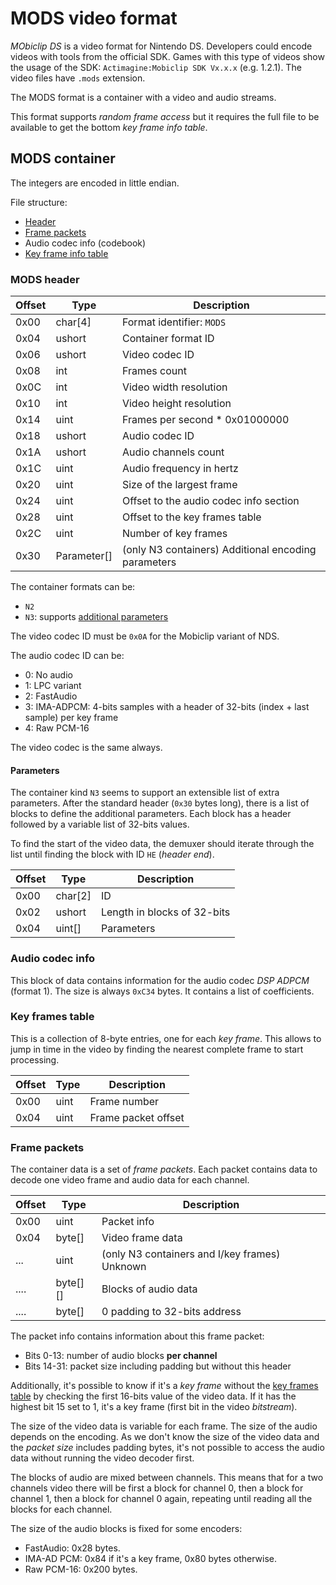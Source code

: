 # MODS video format

_MObiclip DS_ is a video format for Nintendo DS. Developers could encode videos
with tools from the official SDK. Games with this type of videos show the usage
of the SDK: `Actimagine:Mobiclip SDK Vx.x.x` (e.g. 1.2.1). The video files have
`.mods` extension.

The MODS format is a container with a video and audio streams.

This format supports _random frame access_ but it requires the full file to be
available to get the bottom _key frame info table_.

## MODS container

The integers are encoded in little endian.

File structure:

- [Header](#mods-header)
- [Frame packets](#frame-packets)
- Audio codec info (codebook)
- [Key frame info table](#key-frames-table)

### MODS header

| Offset | Type        | Description                                         |
| ------ | ----------- | --------------------------------------------------- |
| 0x00   | char[4]     | Format identifier: `MODS`                           |
| 0x04   | ushort      | Container format ID                                 |
| 0x06   | ushort      | Video codec ID                                      |
| 0x08   | int         | Frames count                                        |
| 0x0C   | int         | Video width resolution                              |
| 0x10   | int         | Video height resolution                             |
| 0x14   | uint        | Frames per second \* 0x01000000                     |
| 0x18   | ushort      | Audio codec ID                                      |
| 0x1A   | ushort      | Audio channels count                                |
| 0x1C   | uint        | Audio frequency in hertz                            |
| 0x20   | uint        | Size of the largest frame                           |
| 0x24   | uint        | Offset to the audio codec info section              |
| 0x28   | uint        | Offset to the key frames table                      |
| 0x2C   | uint        | Number of key frames                                |
| 0x30   | Parameter[] | (only N3 containers) Additional encoding parameters |

The container formats can be:

- `N2`
- `N3`: supports [additional parameters](#parameters)

The video codec ID must be `0x0A` for the Mobiclip variant of NDS.

The audio codec ID can be:

- 0: No audio
- 1: LPC variant
- 2: FastAudio
- 3: IMA-ADPCM: 4-bits samples with a header of 32-bits (index + last sample)
  per key frame
- 4: Raw PCM-16

The video codec is the same always.

#### Parameters

The container kind `N3` seems to support an extensible list of extra parameters.
After the standard header (`0x30` bytes long), there is a list of blocks to
define the additional parameters. Each block has a header followed by a variable
list of 32-bits values.

To find the start of the video data, the demuxer should iterate through the list
until finding the block with ID `HE` (_header end_).

| Offset | Type    | Description                 |
| ------ | ------- | --------------------------- |
| 0x00   | char[2] | ID                          |
| 0x02   | ushort  | Length in blocks of 32-bits |
| 0x04   | uint[]  | Parameters                  |

### Audio codec info

This block of data contains information for the audio codec _DSP ADPCM_ (format
1). The size is always `0xC34` bytes. It contains a list of coefficients.

### Key frames table

This is a collection of 8-byte entries, one for each _key frame_. This allows to
jump in time in the video by finding the nearest complete frame to start
processing.

| Offset | Type | Description         |
| ------ | ---- | ------------------- |
| 0x00   | uint | Frame number        |
| 0x04   | uint | Frame packet offset |

### Frame packets

The container data is a set of _frame packets_. Each packet contains data to
decode one video frame and audio data for each channel.

| Offset | Type     | Description                                   |
| ------ | -------- | --------------------------------------------- |
| 0x00   | uint     | Packet info                                   |
| 0x04   | byte[]   | Video frame data                              |
| ...    | uint     | (only N3 containers and I/key frames) Unknown |
| ....   | byte[][] | Blocks of audio data                          |
| ....   | byte[]   | 0 padding to 32-bits address                  |

The packet info contains information about this frame packet:

- Bits 0-13: number of audio blocks **per channel**
- Bits 14-31: packet size including padding but without this header

Additionally, it's possible to know if it's a _key frame_ without the
[key frames table](#key-frames-table) by checking the first 16-bits value of the
video data. If it has the highest bit 15 set to 1, it's a key frame (first bit
in the video _bitstream_).

The size of the video data is variable for each frame. The size of the audio
depends on the encoding. As we don't know the size of the video data and the
_packet size_ includes padding bytes, it's not possible to access the audio data
without running the video decoder first.

The blocks of audio are mixed between channels. This means that for a two
channels video there will be first a block for channel 0, then a block for
channel 1, then a block for channel 0 again, repeating until reading all the
blocks for each channel.

The size of the audio blocks is fixed for some encoders:

- FastAudio: 0x28 bytes.
- IMA-AD PCM: 0x84 if it's a key frame, 0x80 bytes otherwise.
- Raw PCM-16: 0x200 bytes.
